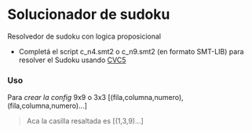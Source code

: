 # Solucionador de sudoku
Resolvedor de sudoku con logica proposicional
* Completá el script c_n4.smt2 o c_n9.smt2 (en formato SMT-LIB)
para resolver el Sudoku usando [CVC5](<https://cvc5.github.io/app/>)

### Uso

Para *crear la config* 9x9 o 3x3
[(fila,columna,numero),(fila,columna,numero)...]



> Aca la casilla resaltada es [(1,3,9)...]
